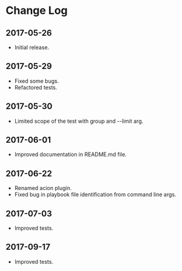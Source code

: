 # Change Log

## 2017-05-26

- Initial release.

## 2017-05-29

- Fixed some bugs.
- Refactored tests.

## 2017-05-30

- Limited scope of the test with group and --limit arg.

## 2017-06-01

- Improved documentation in README.md file.

## 2017-06-22

- Renamed acion plugin.
- Fixed bug in playbook file identification from command line args.

## 2017-07-03

- Improved tests.

## 2017-09-17

- Improved tests.
